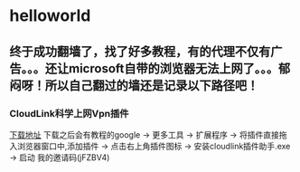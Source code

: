 # helloworld
终于成功翻墙了，找了好多教程，有的代理不仅有广告。。。还让microsoft自带的浏览器无法上网了。。。郁闷呀！所以自己翻过的墙还是记录以下路径吧！
------
### CloudLink科学上网Vpn插件
[下载地址](https://cloudlink.club/)
下载之后会有教程的google -> 更多工具 -> 扩展程序 -> 将插件直接拖入浏览器窗口中,添加插件 -> 点击右上角插件图标 -> 安装cloudlink插件助手.exe -> 启动
我的邀请码(jFZBV4)
